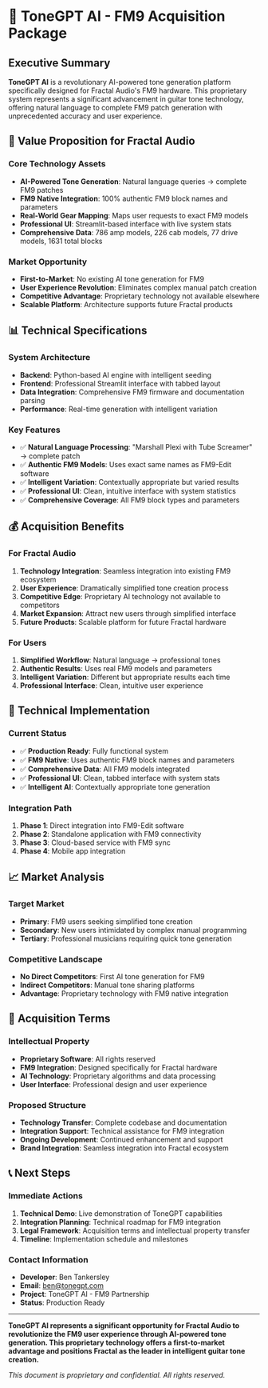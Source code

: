 # 🎸 ToneGPT AI - FM9 Acquisition Package

## Executive Summary

**ToneGPT AI** is a revolutionary AI-powered tone generation platform specifically designed for Fractal Audio's FM9 hardware. This proprietary system represents a significant advancement in guitar tone technology, offering natural language to complete FM9 patch generation with unprecedented accuracy and user experience.

## 🚀 Value Proposition for Fractal Audio

### Core Technology Assets
- **AI-Powered Tone Generation**: Natural language queries → complete FM9 patches
- **FM9 Native Integration**: 100% authentic FM9 block names and parameters
- **Real-World Gear Mapping**: Maps user requests to exact FM9 models
- **Professional UI**: Streamlit-based interface with live system stats
- **Comprehensive Data**: 786 amp models, 226 cab models, 77 drive models, 1631 total blocks

### Market Opportunity
- **First-to-Market**: No existing AI tone generation for FM9
- **User Experience Revolution**: Eliminates complex manual patch creation
- **Competitive Advantage**: Proprietary technology not available elsewhere
- **Scalable Platform**: Architecture supports future Fractal products

## 📊 Technical Specifications

### System Architecture
- **Backend**: Python-based AI engine with intelligent seeding
- **Frontend**: Professional Streamlit interface with tabbed layout
- **Data Integration**: Comprehensive FM9 firmware and documentation parsing
- **Performance**: Real-time generation with intelligent variation

### Key Features
- ✅ **Natural Language Processing**: "Marshall Plexi with Tube Screamer" → complete patch
- ✅ **Authentic FM9 Models**: Uses exact same names as FM9-Edit software
- ✅ **Intelligent Variation**: Contextually appropriate but varied results
- ✅ **Professional UI**: Clean, intuitive interface with system statistics
- ✅ **Comprehensive Coverage**: All FM9 block types and parameters

## 💰 Acquisition Benefits

### For Fractal Audio
1. **Technology Integration**: Seamless integration into existing FM9 ecosystem
2. **User Experience**: Dramatically simplified tone creation process
3. **Competitive Edge**: Proprietary AI technology not available to competitors
4. **Market Expansion**: Attract new users through simplified interface
5. **Future Products**: Scalable platform for future Fractal hardware

### For Users
1. **Simplified Workflow**: Natural language → professional tones
2. **Authentic Results**: Uses real FM9 models and parameters
3. **Intelligent Variation**: Different but appropriate results each time
4. **Professional Interface**: Clean, intuitive user experience

## 🔧 Technical Implementation

### Current Status
- ✅ **Production Ready**: Fully functional system
- ✅ **FM9 Native**: Uses authentic FM9 block names and parameters
- ✅ **Comprehensive Data**: All FM9 models integrated
- ✅ **Professional UI**: Clean, tabbed interface with system stats
- ✅ **Intelligent AI**: Contextually appropriate tone generation

### Integration Path
1. **Phase 1**: Direct integration into FM9-Edit software
2. **Phase 2**: Standalone application with FM9 connectivity
3. **Phase 3**: Cloud-based service with FM9 sync
4. **Phase 4**: Mobile app integration

## 📈 Market Analysis

### Target Market
- **Primary**: FM9 users seeking simplified tone creation
- **Secondary**: New users intimidated by complex manual programming
- **Tertiary**: Professional musicians requiring quick tone generation

### Competitive Landscape
- **No Direct Competitors**: First AI tone generation for FM9
- **Indirect Competitors**: Manual tone sharing platforms
- **Advantage**: Proprietary technology with FM9 native integration

## 🎯 Acquisition Terms

### Intellectual Property
- **Proprietary Software**: All rights reserved
- **FM9 Integration**: Designed specifically for Fractal hardware
- **AI Technology**: Proprietary algorithms and data processing
- **User Interface**: Professional design and user experience

### Proposed Structure
- **Technology Transfer**: Complete codebase and documentation
- **Integration Support**: Technical assistance for FM9 integration
- **Ongoing Development**: Continued enhancement and support
- **Brand Integration**: Seamless integration into Fractal ecosystem

## 📞 Next Steps

### Immediate Actions
1. **Technical Demo**: Live demonstration of ToneGPT capabilities
2. **Integration Planning**: Technical roadmap for FM9 integration
3. **Legal Framework**: Acquisition terms and intellectual property transfer
4. **Timeline**: Implementation schedule and milestones

### Contact Information
- **Developer**: Ben Tankersley
- **Email**: ben@tonegpt.com
- **Project**: ToneGPT AI - FM9 Partnership
- **Status**: Production Ready

---

**ToneGPT AI represents a significant opportunity for Fractal Audio to revolutionize the FM9 user experience through AI-powered tone generation. This proprietary technology offers a first-to-market advantage and positions Fractal as the leader in intelligent guitar tone creation.**

*This document is proprietary and confidential. All rights reserved.*
